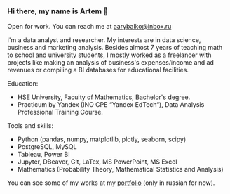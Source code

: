 ### Hi there, my name is Artem 👋

Open for work. You can reach me at aarybalko@inbox.ru

I'm a data analyst and researcher. My interests are in data science, business and marketing analysis. Besides almost 7 years of teaching math to school and university students, I mostly worked as a freelancer with projects like making an analysis of business's expenses/income and ad revenues or compiling a BI databases for educational facilities. 

Education:
* HSE University, Faculty of Mathematics, Bachelor's degree.
* Practicum by Yandex (INO CPE “Yandex EdTech“), Data Analysis Professional Training Course.

Tools and skills:
* Python (pandas, numpy, matplotlib, plotly, seaborn, scipy)
* PostgreSQL, MySQL
* Tableau, Power BI
* Jupyter, DBeaver, Git, LaTex, MS PowerPoint, MS Excel
* Mathematics (Probability Theory, Mathematical Statistics and Analysis)

You can see some of my works at my [portfolio](https://github.com/ArtemRybalko/Portfolio) (only in russian for now).
